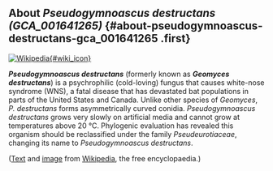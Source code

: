 About *Pseudogymnoascus destructans (GCA\_001641265)* {#about-pseudogymnoascus-destructans-gca_001641265 .first}
-----------------------------------------------------

[![Wikipedia](/img/wikipedia_logo_v2_en.png){#wiki_icon}](http://en.wikipedia.org/wiki/Pseudogymnoascus_destructans)

***Pseudogymnoascus destructans*** (formerly known as ***Geomyces
destructans***) is a psychrophilic (cold-loving) fungus that causes
white-nose syndrome (WNS), a fatal disease that has devastated bat
populations in parts of the United States and Canada. Unlike other
species of *Geomyces*, *P. destructans* forms asymmetrically curved
conidia. *Pseudogymnoascus destructans* grows very slowly on artificial
media and cannot grow at temperatures above 20 °C. Phylogenic evaluation
has revealed this organism should be reclassified under the family
*Pseudeurotiaceae*, changing its name to *Pseudogymnoascus destructans*.

([Text](http://en.wikipedia.org/wiki/Pseudogymnoascus_destructans) and
[image](https://commons.wikimedia.org/wiki/File:Little_Brown_Bat_with_White_Nose_Syndrome_(Greeley_Mine,_cropped).jpg)
from [Wikipedia](http://en.wikipedia.org/), the free encyclopaedia.)
